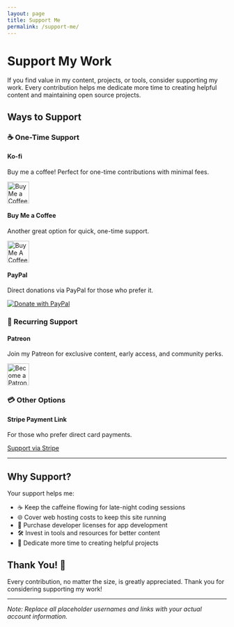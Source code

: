 ```yaml
---
layout: page
title: Support Me
permalink: /support-me/
---
```


# Support My Work

If you find value in my content, projects, or tools, consider supporting my work. Every contribution helps me dedicate more time to creating helpful content and maintaining open source projects.

## Ways to Support

### ☕ One-Time Support

#### Ko-fi
Buy me a coffee! Perfect for one-time contributions with minimal fees.

<a href="https://ko-fi.com/YOUR_KOFI_USERNAME" target="_blank">
  <img src="https://cdn.ko-fi.com/cdn/kofi2.png?v=3" alt="Buy Me a Coffee at ko-fi.com" style="height: 50px !important;" />
</a>

#### Buy Me a Coffee
Another great option for quick, one-time support.

<a href="https://www.buymeacoffee.com/YOUR_USERNAME" target="_blank">
  <img src="https://cdn.buymeacoffee.com/buttons/v2/default-yellow.png" alt="Buy Me A Coffee" style="height: 50px !important;" />
</a>

#### PayPal
Direct donations via PayPal for those who prefer it.

<a href="https://www.paypal.com/donate/?hosted_button_id=YOUR_BUTTON_ID" target="_blank">
  <img src="https://www.paypalobjects.com/en_US/i/btn/btn_donateCC_LG.gif" alt="Donate with PayPal" />
</a>

### 🎯 Recurring Support

#### Patreon
Join my Patreon for exclusive content, early access, and community perks.

<a href="https://www.patreon.com/YOUR_PATREON_USERNAME" target="_blank">
  <img src="https://c5.patreon.com/external/logo/become_a_patron_button.png" alt="Become a Patron!" style="height: 50px !important;" />
</a>


### 💳 Other Options

#### Stripe Payment Link
For those who prefer direct card payments.

<a href="https://buy.stripe.com/YOUR_STRIPE_LINK" target="_blank" class="button">Support via Stripe</a>

---

## Why Support?

Your support helps me:
- ☕ Keep the caffeine flowing for late-night coding sessions
- 🌐 Cover web hosting costs to keep this site running
- 📱 Purchase developer licenses for app development
- 🛠️ Invest in tools and resources for better content
- 🚀 Dedicate more time to creating helpful projects

## Thank You! 💖

Every contribution, no matter the size, is greatly appreciated. Thank you for considering supporting my work!

---

*Note: Replace all placeholder usernames and links with your actual account information.*